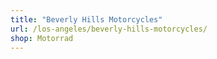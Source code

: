 ```yaml
---
title: "Beverly Hills Motorcycles"
url: /los-angeles/beverly-hills-motorcycles/
shop: Motorrad
---
```

